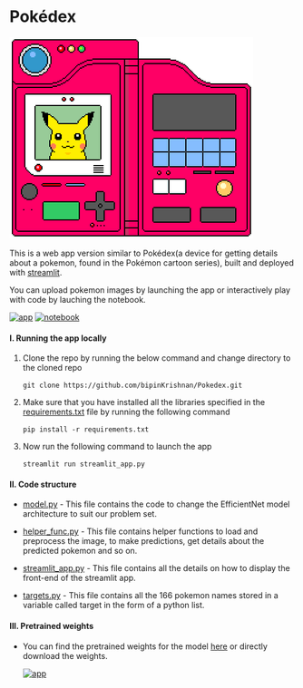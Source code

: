 # Pokédex  

<img src="media/pikachu.gif"/>

This is a web app version similar to Pokédex(a device for getting details about a pokemon, found in the Pokémon cartoon series), built and deployed with [streamlit](https://www.streamlit.io/).

You can upload pokemon images by launching the app or interactively play with code by lauching the notebook.

[![app](https://img.shields.io/badge/launch-app-brightgreen)](https://share.streamlit.io/bipinkrishnan/pokedex/main)  [![notebook](https://img.shields.io/badge/launch-notebook-blue)](https://www.kaggle.com/bipinkrishnan/pokemon-image-classification-with-efficientnet)

#### I. Running the app locally
1. Clone the repo by running the below command and change directory to the cloned repo

       git clone https://github.com/bipinKrishnan/Pokedex.git
  
1. Make sure that you have installed all the libraries specified in the [requirements.txt](https://github.com/bipinKrishnan/Pokedex/blob/main/requirements.txt) file by running the following command

       pip install -r requirements.txt

2. Now run the following command to launch the app

       streamlit run streamlit_app.py 
       
#### II. Code structure
* [model.py](https://github.com/bipinKrishnan/Pokedex/blob/main/model.py) - This file contains the code to change the EfficientNet model architecture to suit our problem set.

* [helper_func.py](https://github.com/bipinKrishnan/Pokedex/blob/main/helper_func.py) - This file contains helper functions to load and preprocess the image, to make predictions, get details about the predicted pokemon and so on.

* [streamlit_app.py](https://github.com/bipinKrishnan/Pokedex/blob/main/streamlit_app.py) - This file contains all the details on how to display the front-end of the streamlit app.

* [targets.py](https://github.com/bipinKrishnan/Pokedex/blob/main/targets.py) - This file contains all the 166 pokemon names stored in a variable called target in the form of a python list.

#### III. Pretrained weights
* You can find the pretrained weights for the model [here](https://github.com/bipinKrishnan/Pokedex/tree/main/utils) or directly download the weights.

  [![app](https://img.shields.io/badge/download-weights-orange)](https://github.com/bipinKrishnan/Pokedex/raw/main/utils/model.pt)
